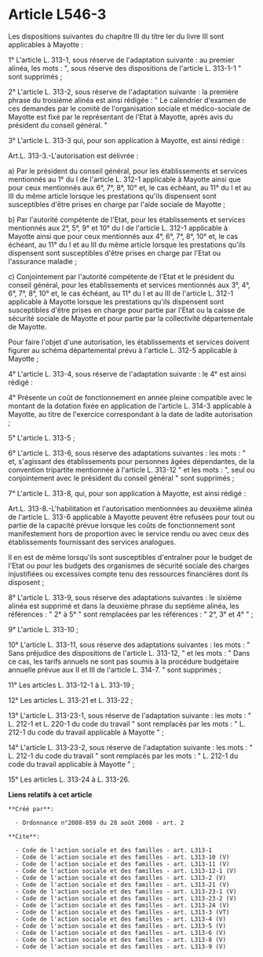 # Article L546-3

Les dispositions suivantes du chapitre III du titre Ier du livre III sont applicables à Mayotte : 

1° L'article L. 313-1, sous réserve de l'adaptation suivante : au premier alinéa, les mots : ", sous réserve des dispositions
de l'article L. 313-1-1 " sont supprimés ; 

2° L'article L. 313-2, sous réserve de l'adaptation suivante : la première phrase du troisième alinéa est ainsi rédigée : "
Le calendrier d'examen de ces demandes par le comité de l'organisation sociale et médico-sociale de Mayotte est fixé par le
représentant de l'Etat à Mayotte, après avis du président du conseil général. " 

3° L'article L. 313-3 qui, pour son application à Mayotte, est ainsi rédigé : 

Art.L. 313-3.-L'autorisation est délivrée : 

a) Par le président du conseil général, pour les établissements et services mentionnés au 1° du I de l'article L. 312-1
applicable à Mayotte ainsi que pour ceux mentionnés aux 6°, 7°, 8°, 10° et, le cas échéant, au 11° du I et au III du même
article lorsque les prestations qu'ils dispensent sont susceptibles d'être prises en charge par l'aide sociale de Mayotte ; 

b) Par l'autorité compétente de l'Etat, pour les établissements et services mentionnés aux 2°, 5°, 9° et 10° du I de
l'article L. 312-1 applicable à Mayotte ainsi que pour ceux mentionnés aux 4°, 6°, 7°, 8°, 10° et, le cas échéant, au 11° du
I et au III du même article lorsque les prestations qu'ils dispensent sont susceptibles d'être prises en charge par l'Etat ou
l'assurance maladie ; 

c) Conjointement par l'autorité compétente de l'Etat et le président du conseil général, pour les établissements et services
mentionnés aux 3°, 4°, 6°, 7°, 8°, 10° et, le cas échéant, au 11° du I et au III de l'article L. 312-1 applicable à Mayotte
lorsque les prestations qu'ils dispensent sont susceptibles d'être prises en charge pour partie par l'Etat ou la caisse de
sécurité sociale de Mayotte et pour partie par la collectivité départementale de Mayotte. 

Pour faire l'objet d'une autorisation, les établissements et services doivent figurer au schéma départemental prévu à
l'article L. 312-5 applicable à Mayotte ; 

4° L'article L. 313-4, sous réserve de l'adaptation suivante : le 4° est ainsi rédigé : 

4° Présente un coût de fonctionnement en année pleine compatible avec le montant de la dotation fixée en application de
l'article L. 314-3 applicable à Mayotte, au titre de l'exercice correspondant à la date de ladite autorisation ; 

5° L'article L. 313-5 ; 

6° L'article L. 313-6, sous réserve des adaptations suivantes : les mots : " et, s'agissant des établissements pour personnes
âgées dépendantes, de la convention tripartite mentionnée à l'article L. 313-12 " et les mots : ", seul ou conjointement avec
le président du conseil général " sont supprimés ; 

7° L'article L. 313-8, qui, pour son application à Mayotte, est ainsi rédigé : 

Art.L. 313-8.-L'habilitation et l'autorisation mentionnées au deuxième alinéa de l'article L. 313-6 applicable à Mayotte
peuvent être refusées pour tout ou partie de la capacité prévue lorsque les coûts de fonctionnement sont manifestement hors
de proportion avec le service rendu ou avec ceux des établissements fournissant des services analogues. 

Il en est de même lorsqu'ils sont susceptibles d'entraîner pour le budget de l'Etat ou pour les budgets des organismes de
sécurité sociale des charges injustifiées ou excessives compte tenu des ressources financières dont ils disposent ; 

8° L'article L. 313-9, sous réserve des adaptations suivantes : le sixième alinéa est supprimé et dans la deuxième phrase du
septième alinéa, les références : " 2° à 5° " sont remplacées par les références : " 2°, 3° et 4° " ; 

9° L'article L. 313-10 ; 

10° L'article L. 313-11, sous réserve des adaptations suivantes : les mots : " Sans préjudice des dispositions de l'article
L. 313-12, " et les mots : " Dans ce cas, les tarifs annuels ne sont pas soumis à la procédure budgétaire annuelle prévue aux
II et III de l'article L. 314-7. " sont supprimés ; 

11° Les articles L. 313-12-1 à L. 313-19 ; 

12° Les articles L. 313-21 et L. 313-22 ; 

13° L'article L. 313-23-1, sous réserve de l'adaptation suivante : les mots : " L. 212-1 et L. 220-1 du code du travail "
sont remplacés par les mots : " L. 212-1 du code du travail applicable à Mayotte " ; 

14° L'article L. 313-23-2, sous réserve de l'adaptation suivante : les mots : " L. 212-1 du code du travail " sont remplacés
par les mots : " L. 212-1 du code du travail applicable à Mayotte " ; 

15° Les articles L. 313-24 à L. 313-26.

**Liens relatifs à cet article**

	**Créé par**:

	  - Ordonnance n°2008-859 du 28 août 2008 - art. 2

	**Cite**:

	  - Code de l'action sociale et des familles - art. L313-1
	  - Code de l'action sociale et des familles - art. L313-10 (V)
	  - Code de l'action sociale et des familles - art. L313-11 (V)
	  - Code de l'action sociale et des familles - art. L313-12-1 (V)
	  - Code de l'action sociale et des familles - art. L313-2 (V)
	  - Code de l'action sociale et des familles - art. L313-21 (V)
	  - Code de l'action sociale et des familles - art. L313-23-1 (V)
	  - Code de l'action sociale et des familles - art. L313-23-2 (V)
	  - Code de l'action sociale et des familles - art. L313-24 (V)
	  - Code de l'action sociale et des familles - art. L313-3 (VT)
	  - Code de l'action sociale et des familles - art. L313-4 (V)
	  - Code de l'action sociale et des familles - art. L313-5 (V)
	  - Code de l'action sociale et des familles - art. L313-6 (V)
	  - Code de l'action sociale et des familles - art. L313-8 (V)
	  - Code de l'action sociale et des familles - art. L313-9 (V)
